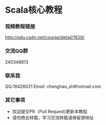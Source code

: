 # Scala核心教程

### 视频教程链接
http://edu.csdn.net/course/detail/1629/

### 交流QQ群
240348813

### 联系我
QQ:16426021
Email: chenghao_sh#hotmail.com

### 其它事项
- 欢迎提交PR（Pull Request)更新本教程
- 请勿商业转载，学习交流转载请保留源地址
